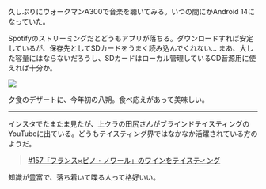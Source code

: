 久しぶりにウォークマンA300で音楽を聴いてみる。いつの間にかAndroid 14になっていた。

Spotifyのストリーミングだとどうもアプリが落ちる。ダウンロードすれば安定しているが、保存先としてSDカードをうまく読み込んでくれない... まあ、大した容量にはならないだろうし、SDカードはローカル管理しているCD音源用に使えれば十分か。

![](https://photos.apkas.net/medium/202412/20241223-113949.webp)

夕食のデザートに、今年初の八朔。食べ応えがあって美味しい。

---

インスタでたまたま見たが、上クラの田尻さんがブラインドテイスティングのYouTubeに出ている。どうもテイスティング界ではなかなか活躍されている方のようだ。
    
> [#157「フランス×ピノ・ノワール」のワインをテイスティング](https://www.youtube.com/watch?v=-4eJX9YR_to)

知識が豊富で、落ち着いて喋る人って格好いい。
